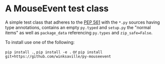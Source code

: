 # A MouseEvent test class

A simple test class that adheres to the [PEP 561](https://mypy.readthedocs.io/en/stable/installed_packages.html#making-pep-561-compatible-packages)
with the `*.py` sources having type annotations, contains an empty `py.typed` and
`setup.py` the "normal items" as well as `package_data` referencing `py.types`
and `zip_safe=False`.

To install use one of the following:

`pip install .`, `pip install -e .` or `pip install git+https://github.com/winksaville/py-mouseevent`

